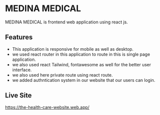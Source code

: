 # MEDINA MEDICAL

MEDINA MEDICAL is frontend web application using react js.

## Features
- This application is responsive for mobile as well as desktop.
- we used react router in this application to route in this is single page application.
- we also used react Tailwind, fontawesome as well for the better user interface.
- we also used here private route using react route.
- we added authntication system in our website that our users can login.

## Live Site 
https://the-health-care-website.web.app/